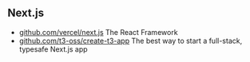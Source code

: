 ## Next.js
- [github.com/vercel/next.js](https://github.com/vercel/next.js) The React Framework
- [github.com/t3-oss/create-t3-app](https://github.com/t3-oss/create-t3-app) The best way to start a full-stack, typesafe Next.js app